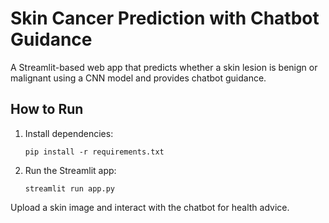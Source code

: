 # Skin Cancer Prediction with Chatbot Guidance

A Streamlit-based web app that predicts whether a skin lesion is benign or malignant using a CNN model and provides chatbot guidance.

## How to Run

1. Install dependencies:
   ```
   pip install -r requirements.txt
   ```

2. Run the Streamlit app:
   ```
   streamlit run app.py
   ```

Upload a skin image and interact with the chatbot for health advice.